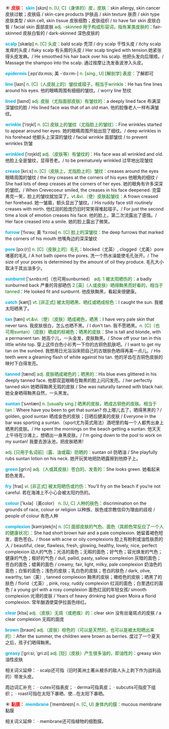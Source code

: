 ☀ <font color="red">**皮肤：**</font>
<font color="sky blue">**skin**</font> [skɪn] 
<font color="rgb(227, 108, 9)">n. [U, C]（身体的）皮，皮肤：</font>skin allergy, skin cancer 皮肤过敏；皮肤癌 / skin-care products 护肤品 / skin texture 肤质 / skin type 皮肤类型 / skin cell, skin tissue 皮肤细胞；皮肤组织 / to have fair skin 皮肤白皙 / facial skin 面部皮肤 <font color="rgb(227, 108, 9)">adj. -skinned 用于构成形容词，指有某类皮肤的：</font>fair-skinned 皮肤白皙的 / dark-skinned 深色皮肤的
     
<font color="sky blue">**scalp**</font> [skælp]
<font color="rgb(227, 108, 9)">n. [C] 头皮：</font>bald scalp 秃顶 / dry scalp 干性头皮 / itchy scalp 发痒的头皮 / flaky scalp 有头屑的头皮 / Her scalp tingled with tension.她紧张得头皮发麻。/ He smoothed his hair back over his scalp. 他把头发向后理顺。/ Massage the shampoo into the scalp. 通过按摩让洗发香波渗入头皮。

<font color="sky blue">**epidermis**</font> [ˌepɪˈdɜ:mɪs; 美 -ˈdɜ:rm-]
<font color="rgb(227, 108, 9)">n. [sing., U] [解剖学] 表皮：</font>了解即可

<font color="sky blue">**line**</font> [laɪn] 
<font color="rgb(227, 108, 9)">n. [C]（人皮肤上的）皱纹或褶子，相当于wrinkle：</font>He has fine lines around his eyes. 他的眼睛周围有细细的皱纹。/ worry line 愁纹
           
<font color="sky blue">**lined**</font> [laɪnd]
<font color="rgb(227, 108, 9)">adj. 皮肤（尤指面部皮肤）有皱纹的：</font>a deeply lined face 布满深深皱纹的脸 / His lined face was that of an old man. 他的脸像老人一样布满皱纹。

<font color="sky blue">**wrinkle**</font> ['rɪŋkl] 
<font color="rgb(227, 108, 9)">n. [C] 皮肤上的皱纹（尤指脸上的皱纹）：</font>Fine wrinkles started to appear around her eyes. 她的眼睛周围开始出现了细纹。/ deep wrinkles in his forehead 他额头上深深的皱纹 / facial wrinkle 面部皱纹 / to prevent wrinkles 防皱
       
<font color="sky blue">**wrinkled**</font> [ˈrɪŋkld]
<font color="rgb(227, 108, 9)">adj.（皮肤等）有皱纹的：</font>His face was all wrinkled and old. 他脸上全是皱纹，显得苍老。/ to be prematurely wrinkled 过早地出现皱纹

<font color="sky blue">**crease**</font> [kri:s]
<font color="rgb(227, 108, 9)">n. [C]（皮肤上，尤指脸上的）皱纹：</font>creases around the eyes 眼睛周围的皱纹 / the tiny creases at the corners of his eyes 他眼角的细纹 / She had lots of deep creases at the corners of her eyes. 她的眼角有许多深深的皱纹。/ When Crevecoeur smiled, the creases in his face deepened. 克雷弗克一笑，脸上的皱纹就加深了。<font color="rgb(227, 108, 9)">vt.&vi.（使）皮肤起皱纹：</font>A frown creased her forehead. 她一皱眉，额头显出了皱纹。/ His ruddy face still routinely creases with mirth. 他红润的脸庞仍旧时常笑得堆起褶子。/ For just the second time a look of emotion creases his face. 他的脸上，第二次流露出了感情。/ Her face creased into a smile. 她的脸上露出了微笑。
           
<font color="sky blue">**furrow**</font> [ˈfʌrəʊ; 美 ˈfɜ:roʊ]
<font color="rgb(227, 108, 9)">n. [C] 脸上的深皱纹：</font>the deep furrows that marked the corners of his mouth 他嘴角边的深深皱纹
         
<font color="sky blue">**pore**</font> [pɔ:(r)]
<font color="rgb(227, 108, 9)">n. [C]（皮肤上的）毛孔：</font>blocked（尤英）, clogged（尤美）pore 堵塞的毛礼 / A hot bath opens the pores. 洗一个热水澡能使毛孔张开。/ The size of your pores is determined by the amount of oil they produce. 毛孔大小取决于其出油多少。

<font color="sky blue">**sunburnt**</font> ['sʌnbз:nt]（也可用sunburned）
<font color="rgb(227, 108, 9)">adj. 1 被太阳晒伤的：</font>a badly sunburned back 严重的背部晒伤 <font color="rgb(227, 108, 9)">2 [英]（人或皮肤）晒得黝黑而好看的，相当于tanned：</font>He looked fit and sunburnt. 他皮肤黝黑，看起来很健康。

<font color="sky blue">**catch**</font> [kætʃ] 
<font color="rgb(227, 108, 9)">vt. [非正式] 被太阳晒黑、晒红或晒成棕色：</font>I caught the sun. 我被太阳晒黑了。
     
<font color="sky blue">**tan**</font> [tæn]
<font color="rgb(227, 108, 9)">vt.&vi.（使）（皮肤）晒成褐色，晒黑：</font>I have very pale skin that never tans. 我皮肤很白，怎么也晒不黑。/ I don't tan. 我不愿晒黑。<font color="rgb(227, 108, 9)">n. [C]（也可用suntan）（皮肤）晒成的棕褐色；晒黑的皮肤：</font>She is tall and blonde, with a permanent tan. 她高个儿，一头金发，皮肤黝黑。/ Show off your tan in this little white top. 穿上这件白色小衫秀一下你的古铜色肌肤吧。/ I want to get my tan on the sunbed. 我想用日光浴浴床把自己的古银肤色晒得再美一点儿。/ His teeth were a gleaming flash of white against his tan. 他的牙齿在古铜色皮肤的映衬下白得发亮。
           
<font color="sky blue">**tanned**</font> [tænd]
<font color="rgb(227, 108, 9)">adj. 皮肤晒成褐色的；晒黑的：</font>His blue eves glittered in his deeply tanned face. 他那双蓝眼睛在黝黑的脸上闪闪发亮。/ her perfectly tanned skin 她晒得黝黑无瑕的皮肤 / She was naturally tanned with black hair. 她全身晒得黝黑自然，一头黑发。
           
<font color="sky blue">**suntan**</font> [ˈsʌntæn]
<font color="rgb(227, 108, 9)">n. [usually sing.] 晒黑的皮肤，晒成古铜色的皮肤。相当于tan：</font>Where have you been to get that suntan? 你上哪儿去了，晒得黑黑的？/ golden, good suntan 晒成金色的皮肤；日晒后健美的皮肤 / Everyone in the bar was sporting a suntan.（sport尤为英式用法）酒吧里的每一个人都秀出身上晒黑的皮肤。/ He spent the mornings on the beach getting a suntan. 他天天上午待在沙滩上，想晒出一身黑皮肤。/ I'm going down to the pool to work on my suntan! 我要去游泳池，把皮肤晒黑!

<font color="rgb(227, 108, 9)">adj. [只用于名词前]（露、油或霜）防晒的：</font>suntan oil 防晒油 / She playfully rubs suntan lotion on his neck. 她开玩笑地把防晒露擦到他脖子上。

<font color="sky blue">**green**</font> [ɡri:n] 
<font color="rgb(227, 108, 9)">adj.（人或其皮肤）苍白的、发青的：</font>She looks green. 她看起来脸色发青。

<font color="sky blue">**fry**</font> [fraɪ] 
<font color="rgb(227, 108, 9)">vi. [非正式] 被太阳晒伤或灼伤：</font>You’ll fry on the beach if you’re not careful. 若在海滩上不小心会被太阳灼伤的。

<font color="sky blue">**colour**</font> ['kʌlə]（美color）
<font color="rgb(227, 108, 9)">n. [U, C] 人种的肤色：</font>discrimination on the grounds of race, colour or religion 以种族、肤色或宗教信仰为理由的歧视 / people of colour 有色人种
           
<font color="sky blue">**complexion**</font> [kəmˈplekʃn]
<font color="rgb(227, 108, 9)">n. [C] 面部皮肤的气色、面色（其颜色常反应了一个人的健康状况）：</font>She had short brown hair and a pale complexion. 她留着褐色短发，面色苍白。/ those with acne or oily complexions 脸上有粉刺或油性肤质的人 / beautiful, clear, flawless, fresh, glowing, healthy, lovely, nice, perfect complexion 动人的气色；光洁的面色；无暇的面色；好气色；容光焕发的气色；健康的气色；极好的气色 / dull, pallid, pasty, sallow complexion 灰暗的面色；苍白的面色；蜡黄的面色 / creamy, fair, light, milky, pale complexion 奶油色的面色；白皙的面色；浅色的皮肤；乳白色的皮肤；苍白的肤色 / dark, olive, swarthy, tan（美）, tanned complexion 黝黑的皮肤；橄榄色的皮肤；晒黑了的肤色 / florid（尤英）, pink, rosy, ruddy complexion 红润的面色；白里透红的面色 / a young girl with a rosy complexion 面色红润的年轻女孩/ smooth complexion 光滑的皮肤 / Years of heavy drinking had given Moira a florid complexion. 常年酗酒使莫伊拉面色绯红。

<font color="sky blue">**clear**</font> [klɪə] 
<font color="rgb(227, 108, 9)">adj.（皮肤）无斑（或疤痕）的：</font>clear skin 没有丝毫斑点的皮肤 / a clear complexion 无瑕的面庞

<font color="sky blue">**brown**</font> [braʊn] 
<font color="rgb(227, 108, 9)">adj.（皮肤）棕色的（可以是天然的，也可以是被太阳晒出来的）：</font>After the summer, the children were brown as berries. 度过了一个夏天之后，孩子们晒得黝黑。
           
<font color="sky blue">**greasy**</font> [ˈgri:si; ˈgri:zi]
<font color="rgb(227, 108, 9)">adj. [贬]（皮肤）产生很多油的，即油性的：</font>greasy skin 油性皮肤

相关词义延伸：
· scalp还可指（旧时美洲土著从被杀的敌人头上剥下作为战利品的）带发头皮。

周边词汇补充：
· cutex可指表皮；
· derma可指真皮；
· subcutis可指皮下组织；
· roast可指在太阳下暴晒、使…在太阳下暴晒。

☀ <font color="red">**黏膜：**</font>
<font color="sky blue">**membrane**</font> [ˈmembreɪn]
<font color="rgb(227, 108, 9)">n. [C, U] 身体内的膜：</font>mucous membrane 黏膜

相关词义延伸：
· membrane还可指植物的细胞膜。


